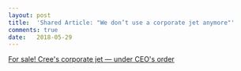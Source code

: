 ```yaml
---
layout: post
title:  'Shared Article: "We don’t use a corporate jet anymore"'
comments: true
date:   2018-05-29
---
```

[For sale! Cree's corporate jet — under CEO's order](https://www.bizjournals.com/triangle/news/2018/05/22/for-sale-crees-corporate-jet-under-ceos-order.html)
